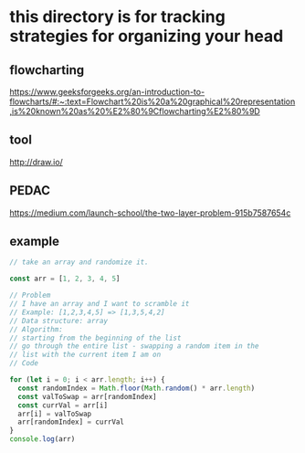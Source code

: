 # this directory is for tracking strategies for organizing your head

## flowcharting

https://www.geeksforgeeks.org/an-introduction-to-flowcharts/#:~:text=Flowchart%20is%20a%20graphical%20representation,is%20known%20as%20%E2%80%9Cflowcharting%E2%80%9D

## tool

http://draw.io/

## PEDAC

https://medium.com/launch-school/the-two-layer-problem-915b7587654c

## example

```js
// take an array and randomize it.

const arr = [1, 2, 3, 4, 5]

// Problem
// I have an array and I want to scramble it
// Example: [1,2,3,4,5] => [1,3,5,4,2]
// Data structure: array
// Algorithm:
// starting from the beginning of the list
// go through the entire list - swapping a random item in the
// list with the current item I am on
// Code

for (let i = 0; i < arr.length; i++) {
  const randomIndex = Math.floor(Math.random() * arr.length)
  const valToSwap = arr[randomIndex]
  const currVal = arr[i]
  arr[i] = valToSwap
  arr[randomIndex] = currVal
}
console.log(arr)
```
